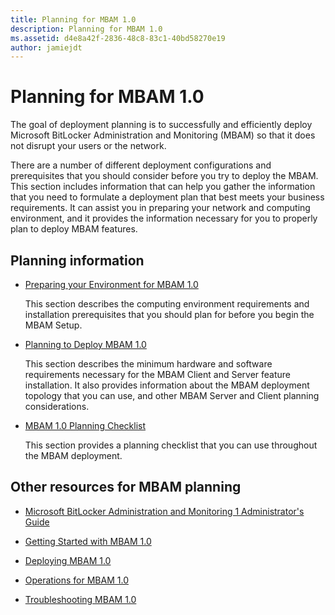 ```yaml
---
title: Planning for MBAM 1.0
description: Planning for MBAM 1.0
ms.assetid: d4e8a42f-2836-48c8-83c1-40bd58270e19
author: jamiejdt
---
```


# Planning for MBAM 1.0


The goal of deployment planning is to successfully and efficiently deploy Microsoft BitLocker Administration and Monitoring (MBAM) so that it does not disrupt your users or the network.

There are a number of different deployment configurations and prerequisites that you should consider before you try to deploy the MBAM. This section includes information that can help you gather the information that you need to formulate a deployment plan that best meets your business requirements. It can assist you in preparing your network and computing environment, and it provides the information necessary for you to properly plan to deploy MBAM features.

## Planning information


-   [Preparing your Environment for MBAM 1.0](preparing-your-environment-for-mbam-10.md)

    This section describes the computing environment requirements and installation prerequisites that you should plan for before you begin the MBAM Setup.

-   [Planning to Deploy MBAM 1.0](planning-to-deploy-mbam-10.md)

    This section describes the minimum hardware and software requirements necessary for the MBAM Client and Server feature installation. It also provides information about the MBAM deployment topology that you can use, and other MBAM Server and Client planning considerations.

-   [MBAM 1.0 Planning Checklist](mbam-10-planning-checklist.md)

    This section provides a planning checklist that you can use throughout the MBAM deployment.

## <a href="" id="other-resources-for-mbam-planning-"></a>Other resources for MBAM planning


-   [Microsoft BitLocker Administration and Monitoring 1 Administrator's Guide](index.md)

-   [Getting Started with MBAM 1.0](getting-started-with-mbam-10.md)

-   [Deploying MBAM 1.0](deploying-mbam-10.md)

-   [Operations for MBAM 1.0](operations-for-mbam-10.md)

-   [Troubleshooting MBAM 1.0](troubleshooting-mbam-10.md)

 

 






